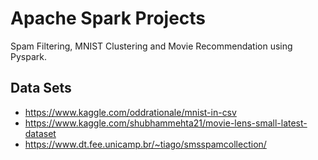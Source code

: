 # Apache Spark Projects

Spam Filtering, MNIST Clustering and Movie Recommendation using Pyspark.

## Data Sets

- https://www.kaggle.com/oddrationale/mnist-in-csv
- https://www.kaggle.com/shubhammehta21/movie-lens-small-latest-dataset
- https://www.dt.fee.unicamp.br/~tiago/smsspamcollection/

